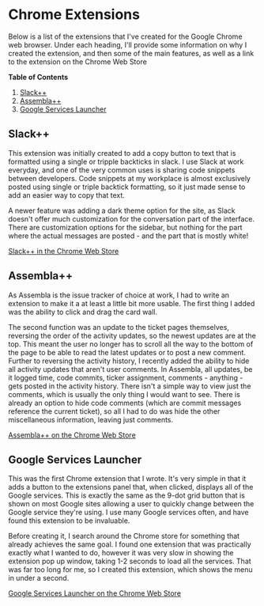 # Chrome Extensions

Below is a list of the extensions that I've created for the Google Chrome web browser. Under each heading, I'll provide
some information on why I created the extension, and then some of the main features, as well as a link to the
extension on the Chrome Web Store

**Table of Contents**
1. [Slack++](https://github.com/lukedenton/portfolio/tree/master/chrome_extensions#slack)
2. [Assembla++](https://github.com/lukedenton/portfolio/tree/master/chrome_extensions#assembla)
3. [Google Services Launcher](https://github.com/lukedenton/portfolio/tree/master/chrome_extensions#google-services-launcher)

## Slack++
This extension was initially created to add a copy button to text that is formatted using a single or tripple
backticks in slack. I use Slack at work everyday, and one of the very common uses is sharing code
snippets between developers. Code snippets at my workplace is almost exclusively posted using single
or triple backtick formatting, so it just made sense to add an easier way to copy that text.
  
A newer feature was adding a dark theme option for the site, as Slack doesn't offer much customization
for the conversation part of the interface. There are customization options for the sidebar, but
nothing for the part where the actual messages are posted - and the part that is mostly white!

[Slack++ in the Chrome Web Store](https://chrome.google.com/webstore/detail/assembla%20%20/amldmpeaminclbioeknmlaiefgcmjdla)

## Assembla++
As Assembla is the issue tracker of choice at work, I had to write an extension to make it a at least a
little bit more usable. The first thing I added was the ability to click and drag the card wall.

The second
function was an update to the ticket pages themselves, reversing the order of the activity updates, so the newest
updates are at the top. This meant the user no longer has to scroll all the way to the bottom
of the page to be able to read the latest updates or to post a new comment. Further to reversing the activity history,
I recently added the ability to hide all activity updates that aren't user comments. In Assembla, all updates, be it
logged time, code commits, ticker assignment, comments - anything - gets posted in the activity history. There isn't
a simple way to view just the comments, which is usually the only thing I would want to see. There is already an option
to hide code comments (which are commit messages reference the current ticket), so all I had to do was hide the
other miscellaneous information, leaving just comments.

[Assembla++ on the Chrome Web Store](https://chrome.google.com/webstore/detail/assembla%20%20/amldmpeaminclbioeknmlaiefgcmjdla)

## Google Services Launcher
This was the first Chrome extension that I wrote. It's very simple in that it adds a button to the extensions panel that,
when clicked, displays all of the Google services. This is exactly the same as the 9-dot grid button that is shown
on most Google sites allowing a user to quickly change between the Google service they're using. I use many Google
services often, and have found this extension to be invaluable.

Before creating it, I search around the Chrome store for something that already achieves the same goal. I found one
extension that was practically exactly what I wanted to do, however it was very slow in showing the extension pop
up window, taking 1-2 seconds to load all the services. That was far too long for me, so I created this extension,
which shows the menu in under a second.
 
[Google Services Launcher on the Chrome Web Store](https://chrome.google.com/webstore/detail/google-services-launcher/pgmbbgdogjfgbnlcnfeoelfanbgaehma)
